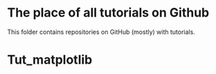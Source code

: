 # The place of all tutorials on Github

This folder contains repositories on GitHub (mostly) with tutorials. 

# Tut_matplotlib
